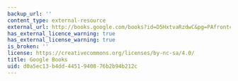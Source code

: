 ```yaml
---
backup_url: ''
content_type: external-resource
external_url: http://books.google.com/books?id=D5HxtvaRzdwC&pg=PAfrontcover
has_external_licence_warning: true
has_external_license_warning: true
is_broken: ''
license: https://creativecommons.org/licenses/by-nc-sa/4.0/
title: Google Books
uid: d0a5ec13-b4dd-4451-9408-76b2b94b212c
---
```

